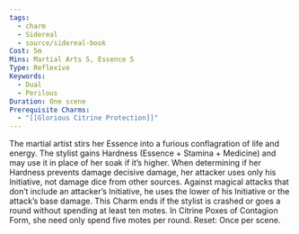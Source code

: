 ```yaml
---
tags:
  - charm
  - Sidereal
  - source/sidereal-book
Cost: 5m
Mins: Martial Arts 5, Essence 5
Type: Reflexive
Keywords:
  - Dual
  - Perilous
Duration: One scene
Prerequisite Charms:
  - "[[Glorious Citrine Protection]]"
---
```

The martial artist stirs her Essence into a furious conflagration of life and energy. The stylist gains Hardness (Essence + Stamina + Medicine) and may use it in place of her soak if it’s higher. When determining if her Hardness prevents damage decisive damage, her attacker uses only his Initiative, not damage dice from other sources. Against magical attacks that don’t include an attacker’s Initiative, he uses the lower of his Initiative or the attack’s base damage. This Charm ends if the stylist is crashed or goes a round without spending at least ten motes. In Citrine Poxes of Contagion Form, she need only spend five motes per round. Reset: Once per scene.